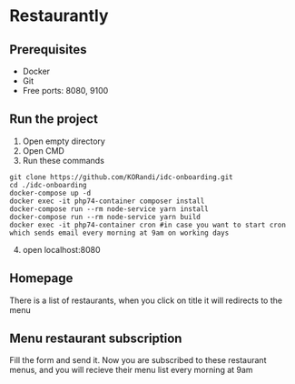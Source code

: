 # Restaurantly

## Prerequisites
* Docker
* Git
* Free ports: 8080, 9100

## Run the project

1. Open empty directory
2. Open CMD
3. Run these commands
```
git clone https://github.com/KORandi/idc-onboarding.git
cd ./idc-onboarding
docker-compose up -d
docker exec -it php74-container composer install
docker-compose run --rm node-service yarn install
docker-compose run --rm node-service yarn build
docker exec -it php74-container cron #in case you want to start cron which sends email every morning at 9am on working days
```
4. open localhost:8080

## Homepage
There is a list of restaurants, when you click on title it will redirects to the menu

## Menu restaurant subscription
Fill the form and send it. Now you are subscribed to these restaurant menus, and you will recieve their menu list every morning at 9am
